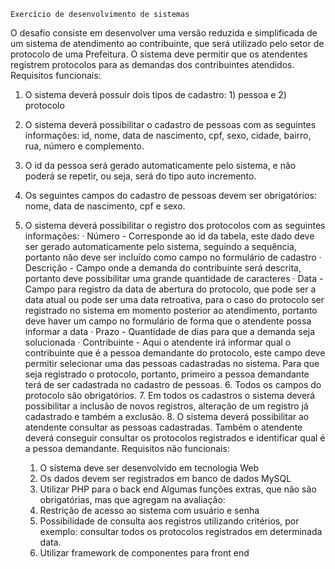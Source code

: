 	Exercício de desenvolvimento de sistemas
O desafio consiste em desenvolver uma versão reduzida e simplificada de um
sistema de atendimento ao contribuinte, que será utilizado pelo setor de
protocolo de uma Prefeitura. O sistema deve permitir que os atendentes
registrem protocolos para as demandas dos contribuintes atendidos.
Requisitos funcionais:

1. O sistema deverá possuir dois tipos de cadastro: 1) pessoa e 2) protocolo

2. O sistema deverá possibilitar o cadastro de pessoas com as seguintes
informações: id, nome, data de nascimento, cpf, sexo, cidade, bairro, rua,
número e complemento.

3. O id da pessoa será gerado automaticamente pelo sistema, e não poderá
se repetir, ou seja, será do tipo auto incremento.

4. Os seguintes campos do cadastro de pessoas devem ser obrigatórios:
nome, data de nascimento, cpf e sexo.

5. O sistema deverá possibilitar o registro dos protocolos com as seguintes
informações:
	· Número - Corresponde ao id da tabela, este dado deve ser gerado
automaticamente pelo sistema, seguindo a sequência, portanto
não deve ser incluído como campo no formulário de cadastro
	· Descrição - Campo onde a demanda do contribuinte será descrita,
portanto deve possibilitar uma grande quantidade de caracteres
	· Data - Campo para registro da data de abertura do protocolo, que
pode ser a data atual ou pode ser uma data retroativa, para o caso
do protocolo ser registrado no sistema em momento posterior ao
atendimento, portanto deve haver um campo no formulário de
forma que o atendente possa informar a data
	· Prazo - Quantidade de dias para que a demanda seja solucionada
	· Contribuinte - Aqui o atendente irá informar qual o contribuinte
que é a pessoa demandante do protocolo, este campo deve
permitir selecionar uma das pessoas cadastradas no sistema. Para
que seja registrado o protocolo, portanto, primeiro a pessoa
demandante terá de ser cadastrada no cadastro de pessoas.
	6. Todos os campos do protocolo são obrigatórios.
	7. Em todos os cadastros o sistema deverá possibilitar a inclusão de novos
registros, alteração de um registro já cadastrado e também a exclusão.
	8. O sistema deverá possibilitar ao atendente consultar as pessoas
cadastradas. Também o atendente deverá conseguir consultar os
protocolos registrados e identificar qual é a pessoa demandante.
Requisitos não funcionais:
	1. O sistema deve ser desenvolvido em tecnologia Web
	2. Os dados devem ser registrados em banco de dados MySQL
	3. Utilizar PHP para o back end
Algumas funções extras, que não são obrigatórias, mas que agregam na
avaliação:
	1. Restrição de acesso ao sistema com usuário e senha
	2. Possibilidade de consulta aos registros utilizando critérios, por exemplo:
consultar todos os protocolos registrados em determinada data.
	3. Utilizar framework de componentes para front end
